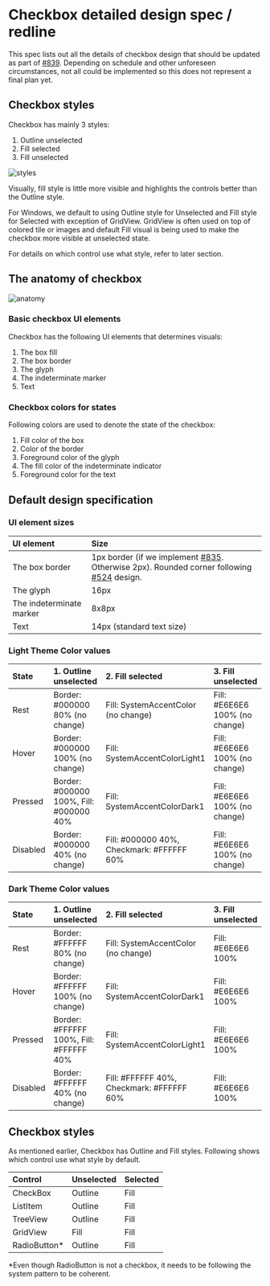 # Checkbox detailed design spec / redline
This spec lists out all the details of checkbox design that should be updated as part of [#839](https://github.com/microsoft/microsoft-ui-xaml/issues/839). Depending on schedule and other unforeseen circumstances, not all could be implemented so this does not represent a final plan yet.

## Checkbox styles
Checkbox has mainly 3 styles:
1. Outline unselected
2. Fill selected
3. Fill unselected

![styles](https://github.com/microsoft/microsoft-ui-xaml-specs/blob/user/chigy/checkboxes/active/checkboxes/Images/BaseDesign2.png)

Visually, fill style is little more visible and highlights the controls better than the Outline style.

For Windows, we default to using Outline style for Unselected and Fill style for Selected with exception of GridView.
GridView is often used on top of colored tile or images and default Fill visual is being used to make the checkbox more visible at unselected state.

For details on which control use what style, refer to later section.

## The anatomy of checkbox
![anatomy](https://github.com/microsoft/microsoft-ui-xaml-specs/blob/user/chigy/checkboxes/active/checkboxes/Images/Anatomy2.png)
### Basic checkbox UI elements
Checkbox has the following UI elements that determines visuals:
1. The box fill
2. The box border
3. The glyph
4. The indeterminate marker
5. Text

### Checkbox colors for states
Following colors are used to denote the state of the checkbox:
1. Fill color of the box
2. Color of the border
3. Foreground color of the glyph
4. The fill color of the indeterminate indicator
5. Foreground color for the text

## Default design specification
### UI element sizes

| UI element | Size | 
| :---------- | :------- |
| The box border | 1px border (if we implement [#835](https://github.com/microsoft/microsoft-ui-xaml/issues/835). Otherwise 2px). Rounded corner following [#524](https://github.com/microsoft/microsoft-ui-xaml/issues/524) design.|
| The glyph | 16px |
| The indeterminate marker | 8x8px |
| Text | 14px (standard text size) |

### Light Theme Color values

| State | 1. Outline unselected | 2. Fill selected | 3. Fill unselected |
| :---------- | :------- | :------- | :------- |
| Rest | Border: #000000 80% (no change) |	Fill: SystemAccentColor (no change) |	Fill: #E6E6E6 100% (no change) |
| Hover | Border: #000000 100% (no change) |	Fill: SystemAccentColorLight1 |	Fill: #E6E6E6 100% (no change) |
| Pressed | Border: #000000 100%, Fill: #000000 40% | Fill: SystemAccentColorDark1 | Fill: #E6E6E6 100% (no change) |
| Disabled | Border: #000000 40% (no change) |Fill: #000000 40%, Checkmark: #FFFFFF 60% | Fill: #E6E6E6 100% (no change) |

### Dark Theme Color values

| State | 1. Outline unselected | 2. Fill selected | 3. Fill unselected |
| :---------- | :------- | :------- | :------- |
| Rest | Border: #FFFFFF 80% (no change) |	Fill: SystemAccentColor (no change) |	Fill: #E6E6E6 100% |
| Hover | Border: #FFFFFF 100% (no change) |	Fill: SystemAccentColorDark1 |	Fill: #E6E6E6 100% |
| Pressed | Border: #FFFFFF 100%, Fill: #FFFFFF 40% | Fill: SystemAccentColorLight1 | Fill: #E6E6E6 100% |
| Disabled | Border: #FFFFFF 40% (no change) |Fill: #FFFFFF 40%, Checkmark: #FFFFFF 60% | Fill: #E6E6E6 100% |

## Checkbox styles
As mentioned earlier, Checkbox has Outline and Fill styles. Following shows which control use what style by default.

| Control | Unselected | Selected |
| :---------- | :------- | :------- |
| CheckBox | Outline | Fill |
| ListItem | Outline | Fill |
| TreeView | Outline | Fill |
| GridView | Fill | Fill |
| RadioButton* | Outline | Fill |

*Even though RadioButton is not a checkbox, it needs to be following the system pattern to be coherent.
